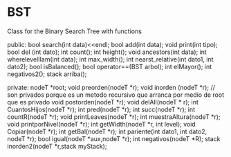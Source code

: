 # BST

Class for the Binary Search Tree with functions


public:
 bool search(int data)<<endl;
    bool add(int data);
    void print(int tipo);
    bool del (int dato);
    int count();
    int height();
    void ancestors(int data);
    int wherelevelIIam(int data);
    int max_width();
    int nearst_relative(int dato1, int dato2);
    bool isBalanced();
    bool operator==(BST arbol);
    int elMayor();
    int negativos2();
    stack<int> arriba();
    
    
  private:
    nodeT *root;
    void preorden(nodeT *r);
    void inorden (nodeT *r);            // son privados porque es un metodo recursivo que arranca por medio de root que es privado
    void postorden(nodeT *r);
    void delAll(nodeT * r);
    int CuantosHijos(nodeT *r);
    int pred(nodeT *r);
    int succ(nodeT *r);
    int countR(nodeT *r);
    void printLeaves(nodeT *r);
    int muestraAltura(nodeT *r);
    void printporNivel(nodeT *r);
    int getWidth(nodeT *r, int level);
    void Copiar(nodeT *r);
    int getBal(nodeT *r);
    int pariente(int dato1, int dato2, nodeT *r);
    bool igual(nodeT *aux,nodeT *r);
    int negativos(nodeT *R);
    stack<int> inorden2(nodeT *r,stack<int> myStack);

